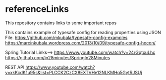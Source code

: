 # referenceLinks
This repository contains links to some important repos

This contains example of typesafe config for reading properties using JSON File. 
https://github.com/mkubala/typesafe-config-examples
https://marcinkubala.wordpress.com/2013/10/09/typesafe-config-hocon/


Spring Tutorial Links-->
https://www.youtube.com/watch?v=24rGqtxuLhc
https://github.com/in28minutes/SpringIn28Minutes


REST API
https://www.youtube.com/watch?v=xkKcdK1u95s&list=PLCCK2CzCX8EXTVHe12NLKMHq5GytRJSUj



